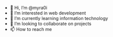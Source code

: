 - 👋 Hi, I’m @myra0i
- 👀 I’m interested in web development
- 🌱 I’m currently learning information technology
- 💞️ I’m looking to collaborate on projects
- 📫 How to reach me 

<!---
myra0i/myra0i is a ✨ special ✨ repository because its `README.md` (this file) appears on your GitHub profile.
You can click the Preview link to take a look at your changes.
--->
